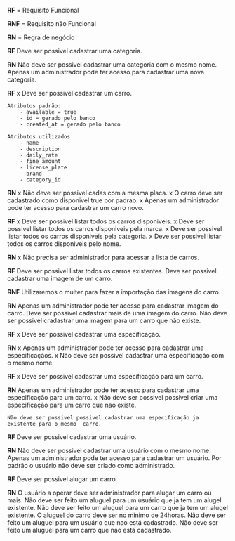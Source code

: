 **RF** = Requisito Funcional

**RNF** = Requisito não Funcional

**RN** = Regra de negócio

<!-- Cadastro de Categoria -->
**RF**
    Deve ser possivel cadastrar uma categoria.

**RN**
    Não deve ser possivel cadastrar uma categoria com o mesmo nome.
    Apenas um administrador pode ter acesso para cadastrar uma nova categoria.

<!-- Cadastro de Carro -->
**RF**
    x Deve ser possivel cadastrar um carro.
        
    Atributos padrão:
        - available = true
        - id = gerado pelo banco
        - created_at = gerado pelo banco
  
    Atributos utilizados
        - name
        - description
        - daily_rate
        - fine_amount
        - license_plate
        - brand
        - category_id
**RN**
    x Não deve ser possivel cadas com a mesma placa.
    x O carro deve ser cadastrado como disponivel true por padrao.
    x Apenas um administrador pode ter acesso para cadastrar um carro novo.
<!-- Listagem de Carro -->
**RF**
    x Deve ser possivel listar todos os carros disponiveis.
    x Deve ser possivel listar todos os carros disponiveis pela marca.
    x Deve ser possivel listar todos os carros disponiveis pela categoria.
    x Deve ser possivel listar todos os carros disponiveis pelo nome.

**RN**
    x Não precisa ser administrador para acessar a lista de carros.


<!-- Cadastro de IMG do carro -->
**RF**
    Deve ser possivel listar todos os carros existentes.
    Deve ser possivel cadastrar uma imagem de um carro.

**RNF** 
    Utilizaremos o multer para fazer a importação das imagens do carro.

**RN**
    Apenas um administrador pode ter acesso para cadastrar imagem do carro.
    Deve ser possivel cadastrar mais de uma imagem do carro.
    Não deve ser possivel cradastrar uma imagem para um carro que não existe.

<!-- Cadastro de Especificação-->
**RF**
    x Deve ser possivel cadastrar uma especificação.

**RN** 
    x Apenas um administrador pode ter acesso para cadastrar uma especificaçãos.
    x Não deve ser possivel cadastrar uma especificação com o mesmo nome.

<!-- Cadastro de Especificação do carro -->
**RF**
    x Deve ser possivel cadastrar uma especificação para um carro.

**RN** 
    Apenas um administrador pode ter acesso para cadastrar uma especificação para um carro.
    x Não deve ser possivel possivel criar uma especificação para um carro que nao existe.

    Não deve ser possivel possivel cadastrar uma especificação ja existente para o mesmo  carro.

<!-- Cadastro de Usuário -->
**RF**
    Deve ser possivel cadastrar uma usuário.
    
**RN** 
    Não deve ser possivel cadastrar uma usuário com o mesmo nome.
    Apenas um administrador pode ter acesso para cadastrar um usuário.
    Por padrão o usuário não deve ser criado como administrado.
    
<!-- Aluguel de carros -->
**RF**
    Deve ser possivel alugar um carro.

**RN** 
    O usuário a operar deve ser administrador para alugar um carro ou mais.
    Não deve ser feito um aluguel para um usuário que ja tem um alugel existente.
    Não deve ser feito um aluguel para um carro que ja tem um alugel existente.
    O aluguel do carro deve ser no minimo de 24horas.
    Não deve ser feito um aluguel para um usuário que nao está cadastrado.
    Não deve ser feito um aluguel para um carro que nao está cadastrado.
